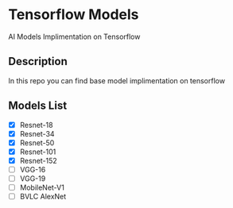 # Tensorflow Models
AI Models Implimentation on Tensorflow

## Description
In this repo you can find base model implimentation on tensorflow

## Models List
- [x] Resnet-18
- [x] Resnet-34
- [x] Resnet-50
- [x] Resnet-101
- [x] Resnet-152
- [ ] VGG-16
- [ ] VGG-19
- [ ] MobileNet-V1
- [ ] BVLC AlexNet
